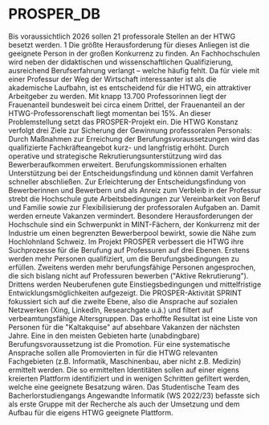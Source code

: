 # PROSPER_DB

Bis voraussichtlich 2026 sollen 21 professorale Stellen an der HTWG besetzt werden. 1 Die 
größte Herausforderung für dieses Anliegen ist die geeignete Person in der großen 
Konkurrenz zu finden. An Fachhochschulen wird neben der didaktischen und 
wissenschaftlichen Qualifizierung, ausreichend Berufserfahrung verlangt – welche häufig 
fehlt.
Da für viele mit einer Professur der Weg der Wirtschaft interessanter ist als die akademische 
Laufbahn, ist es entscheidend für die HTWG, ein attraktiver Arbeitgeber zu werden. 
Mit knapp 13.700 Professorinnen liegt der Frauenanteil bundesweit bei circa einem Drittel, 
der Frauenanteil an der HTWG-Professorenschaft liegt momentan bei 15%.
An dieser Problemstellung setzt das PROSPER-Projekt ein. Die HTWG Konstanz verfolgt drei 
Ziele zur Sicherung der Gewinnung professoralen Personals:
Durch Maßnahmen zur Erreichung der Berufungsvoraussetzungen wird das qualifizierte 
Fachkräfteangebot kurz- und langfristig erhöht.
Durch operative und strategische Rekrutierungsunterstützung wird das Bewerberaufkommen 
erweitert. Berufungskommissionen erhalten Unterstützung bei der Entscheidungsfindung 
und können damit Verfahren schneller abschließen.
Zur Erleichterung der Entscheidungsfindung von Bewerberinnen und Bewerbern und als 
Anreiz zum Verbleib in der Professur strebt die Hochschule gute Arbeitsbedingungen zur 
Vereinbarkeit von Beruf und Familie sowie zur Flexibilisierung der professoralen Aufgaben 
an. Damit werden erneute Vakanzen vermindert. Besondere Herausforderungen der 
Hochschule sind ein Schwerpunkt in MINT-Fächern, der Konkurrenz mit der Industrie um 
einen begrenzten Bewerberpool bewirkt, sowie die Nähe zum Hochlohnland Schweiz.
Im Projekt PROSPER verbessert die HTWG ihre Suchprozesse für die Berufung auf 
Professuren auf drei Ebenen. Erstens werden mehr Personen qualifiziert, um die 
Berufungsbedingungen zu erfüllen. Zweitens werden mehr berufungsfähige Personen 
angesprochen, die sich bislang nicht auf Professuren bewerben ("Aktive Rekrutierung"). 
Drittens werden Neuberufenen gute Einstiegsbedingungen und mittelfristige 
Entwicklungsmöglichkeiten aufgezeigt.
Die PROSPER-Aktivität SPRINT fokussiert sich auf die zweite Ebene, also die Ansprache auf 
sozialen Netzwerken (Xing, LinkedIn, Researchgate u.ä.) und filtert auf verbeamtungsfähige 
Altersgruppen. Das erhoffte Resultat ist eine Liste von Personen für die "Kaltakquise" auf 
absehbare Vakanzen der nächsten Jahre.
Eine in den meisten Gebieten harte (unabdingbare) Berufungsvoraussetzung ist die 
Promotion. Für eine systematische Ansprache sollen alle Promovierten in für die HTWG 
relevanten Fachgebieten (z.B. Informatik, Maschinenbau, aber nicht z.B. Medizin) ermittelt 
werden.
Die so ermittelten Identitäten sollen auf einer eigens kreierten Plattform identifiziert und in 
wenigen Schritten gefiltert werden, welche eine geeignete Besatzung wären. 
Das Studentische Team des Bacherlorstudiengangs Angewandte Informatik (WS 2022/23) 
befasste sich als erste Gruppe mit der Recherche als auch der Umsetzung und dem Aufbau 
für die eigens HTWG geeignete Plattform.
